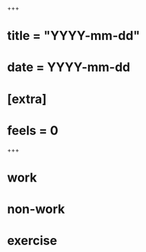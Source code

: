 +++
# title = "YYYY-mm-dd"
# date = YYYY-mm-dd

# [extra]
# feels = 0
+++

# work

# non-work

# exercise
